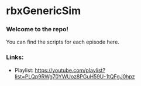 # rbxGenericSim

### Welcome to the repo!
You can find the scripts for each episode here.

### Links:
- Playlist: https://youtube.com/playlist?list=PLQp9RWg70YWUoz8PGuH59U-1tQFgJ0hpz
